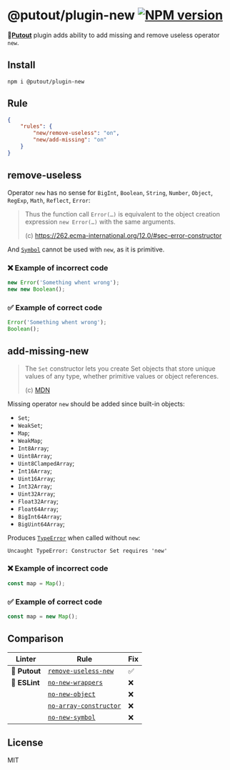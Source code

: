 # @putout/plugin-new [![NPM version][NPMIMGURL]][NPMURL]

[NPMIMGURL]: https://img.shields.io/npm/v/@putout/plugin-new.svg?style=flat&longCache=true
[NPMURL]: https://npmjs.org/package/@putout/plugin-new "npm"

🐊[**Putout**](https://github.com/coderaiser/putout) plugin adds ability to add missing and remove useless operator `new`.

## Install

```
npm i @putout/plugin-new
```

## Rule

```json
{
    "rules": {
        "new/remove-useless": "on",
        "new/add-missing": "on"
    }
}
```

## remove-useless

Operator `new` has no sense for `BigInt`, `Boolean`, `String`, `Number`, `Object`, `RegExp`, `Math`, `Reflect`, `Error`:

> Thus the function call `Error(…)` is equivalent to the object creation expression `new Error(…)` with the same arguments.
>
> (c) https://262.ecma-international.org/12.0/#sec-error-constructor

And [`Symbol`](https://developer.mozilla.org/en-US/docs/Web/JavaScript/Reference/Global_Objects/Symbol) cannot be used with `new`, as it is primitive.

### ❌ Example of incorrect code

```js
new Error('Something whent wrong');
new new Boolean();
```

### ✅ Example of correct code

```js
Error('Something whent wrong');
Boolean();
```

## add-missing-new

> The `Set` constructor lets you create Set objects that store unique values of any type, whether primitive values or object references.
>
> (c) [MDN](https://developer.mozilla.org/en-US/docs/Web/JavaScript/Reference/Global_Objects/Set/Set)

Missing operator `new` should be added since built-in objects:

- `Set`;
- `WeakSet`;
- `Map`;
- `WeakMap`;
- `Int8Array`;
- `Uint8Array`;
- `Uint8ClampedArray`;
- `Int16Array`;
- `Uint16Array`;
- `Int32Array`;
- `Uint32Array`;
- `Float32Array`;
- `Float64Array`;
- `BigInt64Array`;
- `BigUint64Array`;

Produces [`TypeError`](https://developer.mozilla.org/en-US/docs/Web/JavaScript/Reference/Global_Objects/TypeError) when called without `new`:

```
Uncaught TypeError: Constructor Set requires 'new'
```

### ❌ Example of incorrect code

```js
const map = Map();
```

### ✅ Example of correct code

```js
const map = new Map();
```

## Comparison

Linter | Rule | Fix
--------|-------|------------|
🐊 **Putout** | [`remove-useless-new`](https://github.com/coderaiser/putout/tree/master/packages/plugin-remove-useless-new#readme)| ✅
🦕 **ESLint** | [`no-new-wrappers`](https://eslint.org/docs/rules/no-new-wrappers) | ❌
⠀| [`no-new-object`](https://eslint.org/docs/rules/no-new-object) | ❌
⠀| [`no-array-constructor`](https://eslint.org/docs/rules/no-array-constructor) | ❌
⠀| [`no-new-symbol`](https://eslint.org/docs/rules/no-new-symbol) | ❌

## License

MIT
